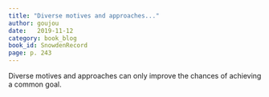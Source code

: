 ```yaml
---
title: "Diverse motives and approaches..."
author: goujou
date:   2019-11-12
category: book_blog
book_id: SnowdenRecord
page: p. 243
---
```

Diverse motives and approaches can only improve the chances of achieving a common goal.
